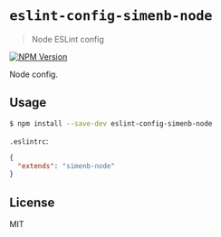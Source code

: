 # `eslint-config-simenb-node`
> Node ESLint config

[![NPM Version][npm-image]][npm-url]

Node config.

## Usage

```sh
$ npm install --save-dev eslint-config-simenb-node
```

`.eslintrc`:

```json
{
  "extends": "simenb-node"
}
```

## License

MIT


[npm-url]: https://npmjs.org/package/eslint-config-simenb-node
[npm-image]: https://img.shields.io/npm/v/eslint-config-simenb-node.svg
